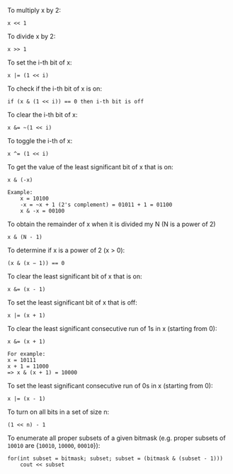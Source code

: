 To multiply x by 2: 

```
x << 1
```

To divide x by 2:

```
x >> 1
```

To set the i-th bit of x:

```
x |= (1 << i)
```

To check if the i-th bit of x is on:

```
if (x & (1 << i)) == 0 then i-th bit is off
```

To clear the i-th bit of x:

```
x &= ~(1 << i)
```

To toggle the i-th of x:

```
x ^= (1 << i)
```

To get the value of the least significant bit of x that is on:

```
x & (-x)

Example:
    x = 10100
    -x = ~x + 1 (2's complement) = 01011 + 1 = 01100
    x & -x = 00100
```

To obtain the remainder of x when it is divided my N (N is a power of 2)

```
x & (N - 1)
```

To determine if x is a power of 2 (x > 0):

```
(x & (x − 1)) == 0
```

To clear the least significant bit of x that is on:

```
x &= (x - 1)
```

To set the least significant bit of x that is off:

```
x |= (x + 1)
```

To clear the least significant consecutive run of 1s in x (starting from 0):

```
x &= (x + 1)

For example:
x = 10111
x + 1 = 11000
=> x & (x + 1) = 10000
```

To set the least significant consecutive run of 0s in x (starting from 0):

```
x |= (x - 1)
```

To turn on all bits in a set of size n:

```
(1 << n) - 1
```

To enumerate all proper subsets of a given bitmask (e.g. proper subsets of `10010` are {`10010`, `10000`, `00010`}):

```
for(int subset = bitmask; subset; subset = (bitmask & (subset - 1)))
    cout << subset
```
